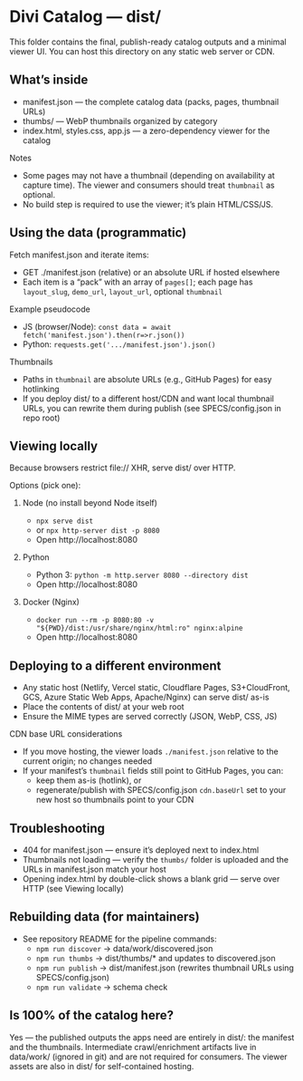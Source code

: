 # Divi Catalog — dist/

This folder contains the final, publish-ready catalog outputs and a minimal viewer UI.
You can host this directory on any static web server or CDN.

## What’s inside
- manifest.json — the complete catalog data (packs, pages, thumbnail URLs)
- thumbs/ — WebP thumbnails organized by category
- index.html, styles.css, app.js — a zero-dependency viewer for the catalog

Notes
- Some pages may not have a thumbnail (depending on availability at capture time). The viewer and consumers should treat `thumbnail` as optional.
- No build step is required to use the viewer; it’s plain HTML/CSS/JS.

## Using the data (programmatic)
Fetch manifest.json and iterate items:
- GET ./manifest.json (relative) or an absolute URL if hosted elsewhere
- Each item is a “pack” with an array of `pages[]`; each page has `layout_slug`, `demo_url`, `layout_url`, optional `thumbnail`

Example pseudocode
- JS (browser/Node): `const data = await fetch('manifest.json').then(r=>r.json())`
- Python: `requests.get('.../manifest.json').json()`

Thumbnails
- Paths in `thumbnail` are absolute URLs (e.g., GitHub Pages) for easy hotlinking
- If you deploy dist/ to a different host/CDN and want local thumbnail URLs, you can rewrite them during publish (see SPECS/config.json in repo root)

## Viewing locally
Because browsers restrict file:// XHR, serve dist/ over HTTP.

Options (pick one):
1) Node (no install beyond Node itself)
   - `npx serve dist`
   - or `npx http-server dist -p 8080`
   - Open http://localhost:8080

2) Python
   - Python 3: `python -m http.server 8080 --directory dist`
   - Open http://localhost:8080

3) Docker (Nginx)
   - `docker run --rm -p 8080:80 -v "${PWD}/dist:/usr/share/nginx/html:ro" nginx:alpine`
   - Open http://localhost:8080

## Deploying to a different environment
- Any static host (Netlify, Vercel static, Cloudflare Pages, S3+CloudFront, GCS, Azure Static Web Apps, Apache/Nginx) can serve dist/ as-is
- Place the contents of dist/ at your web root
- Ensure the MIME types are served correctly (JSON, WebP, CSS, JS)

CDN base URL considerations
- If you move hosting, the viewer loads `./manifest.json` relative to the current origin; no changes needed
- If your manifest’s `thumbnail` fields still point to GitHub Pages, you can:
  - keep them as-is (hotlink), or
  - regenerate/publish with SPECS/config.json `cdn.baseUrl` set to your new host so thumbnails point to your CDN

## Troubleshooting
- 404 for manifest.json — ensure it’s deployed next to index.html
- Thumbnails not loading — verify the `thumbs/` folder is uploaded and the URLs in manifest.json match your host
- Opening index.html by double-click shows a blank grid — serve over HTTP (see Viewing locally)

## Rebuilding data (for maintainers)
- See repository README for the pipeline commands:
  - `npm run discover` → data/work/discovered.json
  - `npm run thumbs` → dist/thumbs/* and updates to discovered.json
  - `npm run publish` → dist/manifest.json (rewrites thumbnail URLs using SPECS/config.json)
  - `npm run validate` → schema check

## Is 100% of the catalog here?
Yes — the published outputs the apps need are entirely in dist/: the manifest and the thumbnails. Intermediate crawl/enrichment artifacts live in data/work/ (ignored in git) and are not required for consumers. The viewer assets are also in dist/ for self-contained hosting.

